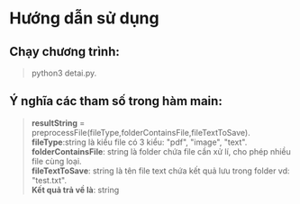 # Hướng dẫn sử dụng
## Chạy chương trình:
> python3 detai.py.
## Ý nghĩa các tham số trong hàm main:
> **resultString** = preprocessFile(fileType,folderContainsFile,fileTextToSave).  
> **fileType**:string là kiểu file có 3 kiểu: "pdf", "image", "text".  
> **folderContainsFile**: string là folder chứa file cần xử lí, cho phép nhiều file cùng loại.  
> **fileTextToSave**: string là tên file text chứa kết quả lưu trong folder vd: "test.txt".  
> **Kết quả trả về là**: string
